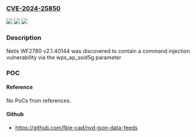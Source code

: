 ### [CVE-2024-25850](https://cve.mitre.org/cgi-bin/cvename.cgi?name=CVE-2024-25850)
![](https://img.shields.io/static/v1?label=Product&message=n%2Fa&color=blue)
![](https://img.shields.io/static/v1?label=Version&message=n%2Fa&color=blue)
![](https://img.shields.io/static/v1?label=Vulnerability&message=n%2Fa&color=brighgreen)

### Description

Netis WF2780 v2.1.40144 was discovered to contain a command injection vulnerability via the wps_ap_ssid5g parameter

### POC

#### Reference
No PoCs from references.

#### Github
- https://github.com/fkie-cad/nvd-json-data-feeds

